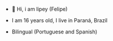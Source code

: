 - 👋 Hi, i am lipey (Felipe)

- I am 16 years old, I live in Paraná, Brazil
- Bilingual (Portuguese and Spanish)
